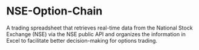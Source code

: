 # NSE-Option-Chain
A trading spreadsheet that retrieves real-time data from the National Stock Exchange (NSE) via the NSE public API and organizes the information in Excel to facilitate better decision-making for options trading.
